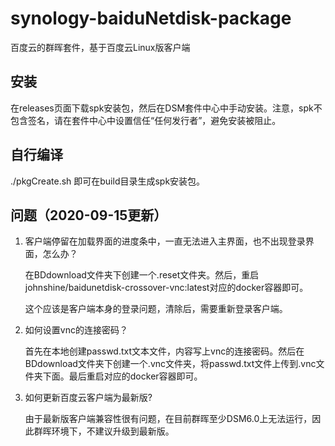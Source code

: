 # synology-baiduNetdisk-package

百度云的群晖套件，基于百度云Linux版客户端

## 安装

在releases页面下载spk安装包，然后在DSM套件中心中手动安装。注意，spk不包含签名，请在套件中心中设置信任“任何发行者”，避免安装被阻止。

## 自行编译

./pkgCreate.sh 即可在build目录生成spk安装包。

## 问题（2020-09-15更新）

1. 客户端停留在加载界面的进度条中，一直无法进入主界面，也不出现登录界面，怎么办？

   在BDdownload文件夹下创建一个.reset文件夹。然后，重启johnshine/baidunetdisk-crossover-vnc:latest对应的docker容器即可。

   这个应该是客户端本身的登录问题，清除后，需要重新登录客户端。

2. 如何设置vnc的连接密码？

   首先在本地创建passwd.txt文本文件，内容写上vnc的连接密码。然后在BDdownload文件夹下创建一个.vnc文件夹，将passwd.txt文件上传到.vnc文件夹下面。最后重启对应的docker容器即可。

3. 如何更新百度云客户端为最新版?

   由于最新版客户端兼容性很有问题，在目前群晖至少DSM6.0上无法运行，因此群晖环境下，不建议升级到最新版。
